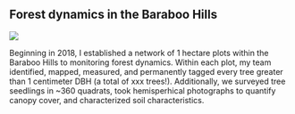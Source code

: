 ## Forest dynamics in the Baraboo Hills

![](https://jaredjbeck.github.io/IMG_2156.JPG)

Beginning in 2018, I established a network of 1 hectare plots within the Baraboo Hills to monitoring forest dynamics. Within each plot, my team identified, mapped, measured, and permanently tagged every tree greater than 1 centimeter DBH (a total of xxx trees!). Additionally, we surveyed tree seedlings in ~360 quadrats, took hemisperhical photographs to quantify canopy cover, and characterized soil characteristics.
